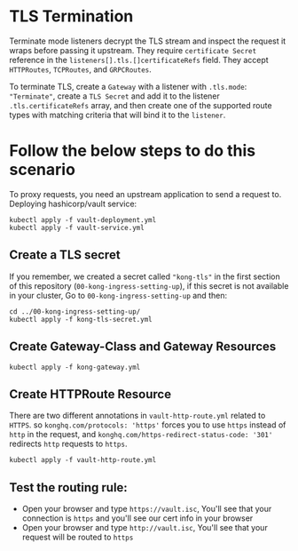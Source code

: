 # TLS Termination
Terminate mode listeners decrypt the TLS stream and inspect the request it wraps before passing it upstream. They require `certificate Secret` reference in the `listeners[].tls.[]certificateRefs` field. They accept `HTTPRoutes`, `TCPRoutes`, and `GRPCRoutes`.

To terminate TLS, create a `Gateway` with a listener with `.tls.mode`: `"Terminate"`, create a `TLS Secret` and add it to the listener `.tls.certificateRefs` array, and then create one of the supported route types with matching criteria that will bind it to the `listener`.

# Follow the below steps to do this scenario

To proxy requests, you need an upstream application to send a request to. Deploying hashicorp/vault service:

    kubectl apply -f vault-deployment.yml
    kubectl apply -f vault-service.yml

## Create a TLS secret
If you remember, we created a secret called `"kong-tls"` in the first section of this repository (`00-kong-ingress-setting-up`), if this secret is not available in your cluster, Go to `00-kong-ingress-setting-up` and then:

    cd ../00-kong-ingress-setting-up/
    kubectl apply -f kong-tls-secret.yml

  ## Create Gateway-Class and Gateway Resources

    kubectl apply -f kong-gateway.yml

## Create HTTPRoute Resource
There are two different annotations in `vault-http-route.yml` related to `HTTPS`. so `konghq.com/protocols: 'https'` forces you to use `https` instead of `http` in the request, and `konghq.com/https-redirect-status-code: '301'` redirects `http` requests to `https`.

    kubectl apply -f vault-http-route.yml

## Test the routing rule:
  - Open your browser and type `https://vault.isc`, You'll see that your connection is `https` and you'll see our cert info in your browser
  - Open your browser and type `http://vault.isc`, You'll see that your request will be routed to `https`
